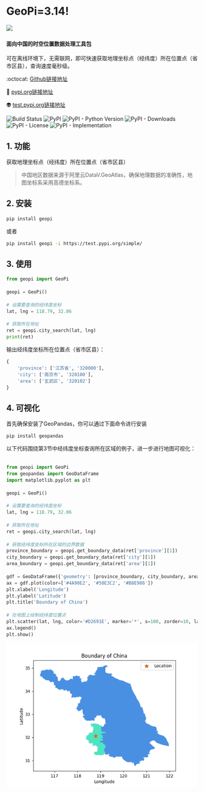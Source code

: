 # GeoPi=3.14!

![](https://cdn.icon-icons.com/icons2/1144/PNG/96/pinumber1_80899.png)

 #### 面向中国的时空位置数据处理工具包

 可在离线环境下，无需联网，即可快速获取地理坐标点（经纬度）所在位置点（省市区县），查询速度毫秒级。

:octocat: [Github链接地址](https://github.com/KaffeeCat/geopi)

:rocket: [pypi.org链接地址](https://pypi.org/project/geopi/)

:alien: [test.pypi.org链接地址](https://test.pypi.org/project/geopi/)

![Build Status](https://img.shields.io/badge/build-passing-brightgreen)
![PyPI](https://img.shields.io/pypi/v/geopi)
![PyPI - Python Version](https://img.shields.io/pypi/pyversions/geopi)
![PyPI - Downloads](https://img.shields.io/pypi/dd/geopi)
![PyPI - License](https://img.shields.io/pypi/l/geopi)
![PyPI - Implementation](https://img.shields.io/pypi/implementation/geopi)

## 1. 功能

获取地理坐标点（经纬度）所在位置点（省市区县）
> 中国地区数据来源于阿里云DataV.GeoAtlas，确保地理数据的准确性，地图坐标系采用高德坐标系。

## 2. 安装

```bash
pip install geopi
```
或者

```bash
pip install geopi -i https://test.pypi.org/simple/
```

## 3. 使用

```python
from geopi import GeoPi

geopi = GeoPi()

# 设置要查询的经纬度坐标
lat, lng = 118.79, 32.06

# 获取所在地址
ret = geopi.city_search(lat, lng)
print(ret)
```

输出经纬度坐标所在位置点（省市区县）：

```python
{
    'province': ['江苏省', '320000'], 
    'city': ['南京市', '320100'], 
    'area': ['玄武区', '320102']
}
```

## 4. 可视化

首先确保安装了GeoPandas，你可以通过下面命令进行安装
```bash
pip install geopandas
```

以下代码围绕第3节中经纬度坐标查询所在区域的例子，进一步进行地图可视化：

```python

from geopi import GeoPi
from geopandas import GeoDataFrame
import matplotlib.pyplot as plt

geopi = GeoPi()

# 设置要查询的经纬度坐标
lat, lng = 118.79, 32.06

# 获取所在地址
ret = geopi.city_search(lat, lng)

# 获取经纬度坐标所在区域的边界数据
province_boundary = geopi.get_boundary_data(ret['province'][1])
city_boundary = geopi.get_boundary_data(ret['city'][1])
area_boundary = geopi.get_boundary_data(ret['area'][1])

gdf = GeoDataFrame({'geometry': [province_boundary, city_boundary, area_boundary]}, index=['province', 'city', 'area'])
ax = gdf.plot(color=['#4A90E2', '#50E3C2', '#B8E986'])
plt.xlabel('Longitude')
plt.ylabel('Latitude')
plt.title('Boundary of China')

# 在地图上绘制经纬度位置点
plt.scatter(lat, lng, color='#D2691E', marker='*', s=100, zorder=10, label='Location')
ax.legend()
plt.show()

```
![boundary](https://raw.githubusercontent.com/KaffeeCat/geopi/main/images/visualize.png)